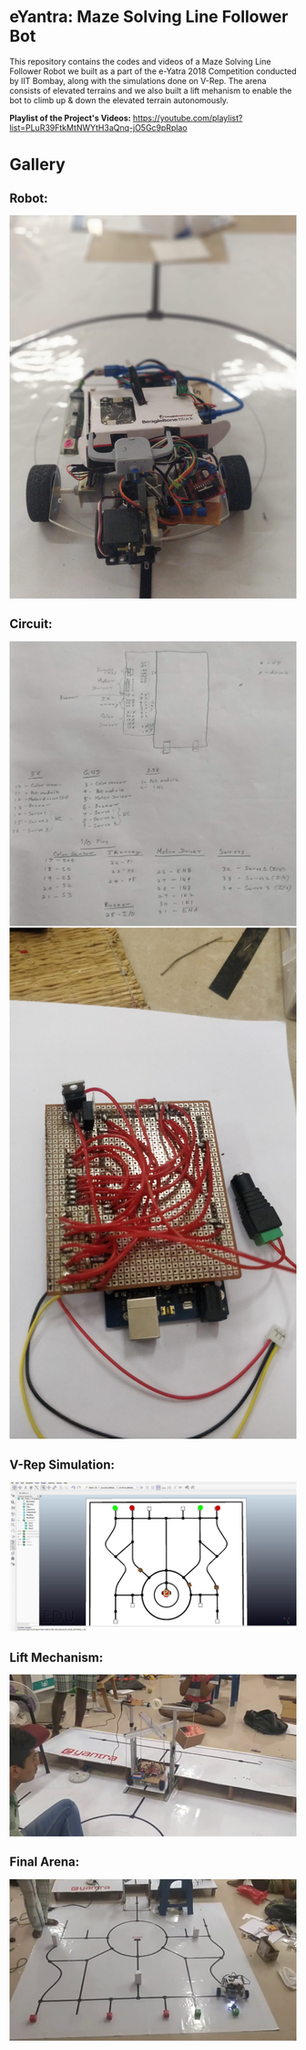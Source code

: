 # eYantra: Maze Solving Line Follower Bot
This repository contains the codes and videos of a Maze Solving Line Follower Robot we built as a part of the e-Yatra 2018 Competition conducted by IIT Bombay, along with the simulations done on V-Rep. The arena consists of elevated terrains and we also built a lift mehanism to enable the bot to climb up & down the elevated terrain autonomously.

**Playlist of the Project's Videos:** https://youtube.com/playlist?list=PLuR39FtkMtNWYtH3aQnq-jO5Gc9pRplao

# Gallery

## Robot: ##
![Robot](/Files/Bot.jpg?raw=true "Robot")

## Circuit: ##
![Circuit Diagram](/Files/Circuit_Diagram.jpg?raw=true "Circuit Diagram")
![Circuit](/Files/Circuit.jpg?raw=true "Circuit")

## V-Rep Simulation: ##
![V-Rep Simulation](/Task-1/V-Rep_Simulation.png?raw=true "V-Rep Simulation")

## Lift Mechanism: ##
![Lift Mechanism](/Task-3/Lift_Mechanism.png?raw=true "Lift Mechanism")

## Final Arena: ##
![Final Arena](/Final_Task/Final_Arena.png?raw=true "Final Arena")
